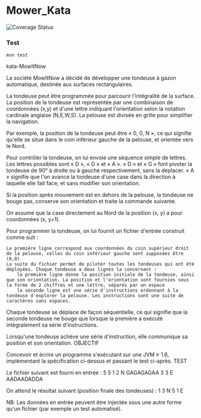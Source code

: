 # Mower_Kata
![Coverage Status](https://coveralls.io/repos/github/feiqin2017/Mower_Kata/badge.svg?branch=master)

### Test
    mvn test



kata-MowItNow

La société MowItNow a décidé de développer une tondeuse à gazon automatique, destinée aux surfaces rectangulaires.

La tondeuse peut être programmée pour parcourir l'intégralité de la surface. La position de la tondeuse est représentée par une combinaison de coordonnées (x,y) et d'une lettre indiquant l'orientation selon la notation cardinale anglaise (N,E,W,S). La pelouse est divisée en grille pour simplifier la navigation.

Par exemple, la position de la tondeuse peut être « 0, 0, N », ce qui signifie qu'elle se situe dans le coin inférieur gauche de la pelouse, et orientée vers le Nord.

Pour contrôler la tondeuse, on lui envoie une séquence simple de lettres. Les lettres possibles sont « D », « G » et « A ». « D » et « G » font pivoter la tondeuse de 90° à droite ou à gauche respectivement, sans la déplacer. « A » signifie que l'on avance la tondeuse d'une case dans la direction à laquelle elle fait face, et sans modifier son orientation.

Si la position après mouvement est en dehors de la pelouse, la tondeuse ne bouge pas, conserve son orientation et traite la commande suivante.

On assume que la case directement au Nord de la position (x, y) a pour coordonnées (x, y+1).

Pour programmer la tondeuse, on lui fournit un fichier d'entrée construit comme suit :

    La première ligne correspond aux coordonnées du coin supérieur droit de la pelouse, celles du coin inférieur gauche sont supposées être (0,0)
    La suite du fichier permet de piloter toutes les tondeuses qui ont été déployées. Chaque tondeuse a deux lignes la concernant :
        la première ligne donne la position initiale de la tondeuse, ainsi que son orientation. La position et l'orientation sont fournies sous la forme de 2 chiffres et une lettre, séparés par un espace
        la seconde ligne est une série d'instructions ordonnant à la tondeuse d'explorer la pelouse. Les instructions sont une suite de caractères sans espaces.

Chaque tondeuse se déplace de façon séquentielle, ce qui signifie que la seconde tondeuse ne bouge que lorsque la première a exécuté intégralement sa série d'instructions.

Lorsqu'une tondeuse achève une série d'instruction, elle communique sa position et son orientation.
OBJECTIF

Concevoir et écrire un programme s'exécutant sur une JVM ≥ 1.6, implémentant la spécification ci-dessus et passant le test ci-après.
TEST

Le fichier suivant est fourni en entrée :
5 5
1 2 N
GAGAGAGAA
3 3 E
AADAADADDA

On attend le résultat suivant (position finale des tondeuses) :
1 3 N
5 1 E

NB: Les données en entrée peuvent être injectée sous une autre forme qu'un fichier (par exemple un test automatisé).
